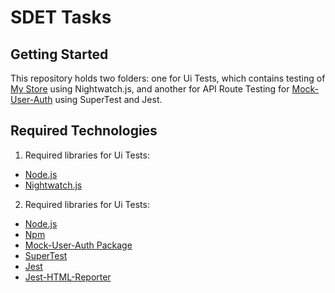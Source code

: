 # SDET Tasks

## Getting Started
This repository holds two folders: one for Ui Tests, which contains testing of [My Store](http://automationpractice.multiformis.com/index.php) using Nightwatch.js, and another for API Route Testing for [Mock-User-Auth](https://www.npmjs.com/package/mock-user-auth) using SuperTest and Jest.

## Required Technologies
1. Required libraries for Ui Tests:
- [Node.js](https://nodejs.org/en)
- [Nightwatch.js](https://nightwatchjs.org/guide/quickstarts/create-and-run-a-nightwatch-test.html)

2. Required libraries for Ui Tests:
- [Node.js](https://nodejs.org/en)
- [Npm](https://docs.npmjs.com/cli/v6/commands/npm-install)
- [Mock-User-Auth Package](https://www.npmjs.com/package/mock-user-auth)
- [SuperTest](https://www.npmjs.com/package/supertest)
- [Jest](https://jestjs.io/docs/getting-started)
- [Jest-HTML-Reporter](https://www.npmjs.com/package/jest-html-reporter)

